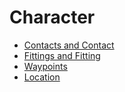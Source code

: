 # Character

* [Contacts and Contact](char_contacts.md)
* [Fittings and Fitting](char_fittings.md)
* [Waypoints](char_waypoints.md)
* [Location](char_location.md)